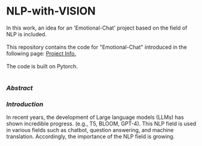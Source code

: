 # NLP-with-VISION

In this work, an idea for an 'Emotional-Chat' project based on the field of NLP is included.
<br><br>
This repository contains the code for "Emotional-Chat" introduced in the following page:
[Project Info.](https://www.notion.so/NLP-with-VISION-c1617cac8c4147908c8b12062e9c705f?pvs=4)
<br><br>
The code is built on Pytorch.
<br>
# 
### ***Abstract***



### ***Introduction***
In recent years, the development of Large language models (LLMs) has shown incredible progress.
(e.g., T5, BLOOM, GPT-4). This NLP field is used in various fields such as chatbot, question answering, and machine translation. Accordingly, the importance of the NLP field is growing.
